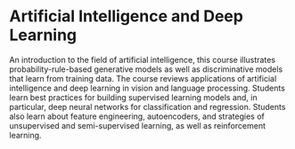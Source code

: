 # Artificial Intelligence and Deep Learning
An introduction to the field of artificial intelligence, this course illustrates probability-rule-based
generative models as well as discriminative models that learn from training data. The course 
reviews applications of artificial intelligence and deep learning in vision and language
processing. Students learn best practices for building supervised learning models and, in
particular, deep neural networks for classification and regression. Students also learn about
feature engineering, autoencoders, and strategies of unsupervised and semi-supervised
learning, as well as reinforcement learning.
